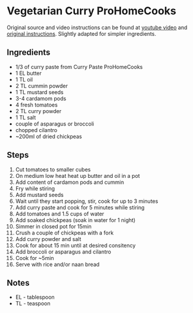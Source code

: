 # Vegetarian Curry ProHomeCooks

Original source and video instructions can be found at [youtube video](https://youtu.be/KwSODsgqY5k)
 and [original instructions](https://www.prohomecooks.com/post/1-curry-recipe-3-dishes). Slightly adapted for simpler ingredients.

## Ingredients

- 1/3 of curry paste from Curry Paste ProHomeCooks
- 1 EL butter
- 1 TL oil
- 2 TL cummin powder
- 1 TL mustard seeds
- 3-4 cardamom pods
- 4 fresh tomatoes
- 2 TL curry powder
- 1 TL salt
- couple of asparagus or broccoli
- chopped cilantro
- ~200ml of dried chickpeas

## Steps

1. Cut tomatoes to smaller cubes
2. On medium low heat heat up butter and oil in a pot
3. Add content of cardamon pods and cummin
4. Fry while stiring 
5. Add mustard seeds
6. Wait until they start popping, stir, cook for up to 3 minutes
7. Add curry paste and cook for 5 minutes while stiring
8. Add tomatoes and 1.5 cups of water
9. Add soaked chickpeas (soak in water for 1 night)
10. Simmer in closed pot for 15min
11. Crush a couple of chickpeas with a fork
12. Add curry powder and salt
13. Cook for about 15 min until at desired consitency
14. Add broccoli or asparagus and cilantro
15. Cook for ~5min
16. Serve with rice and/or naan bread


## Notes

- EL - tablespoon
- TL - teaspoon
